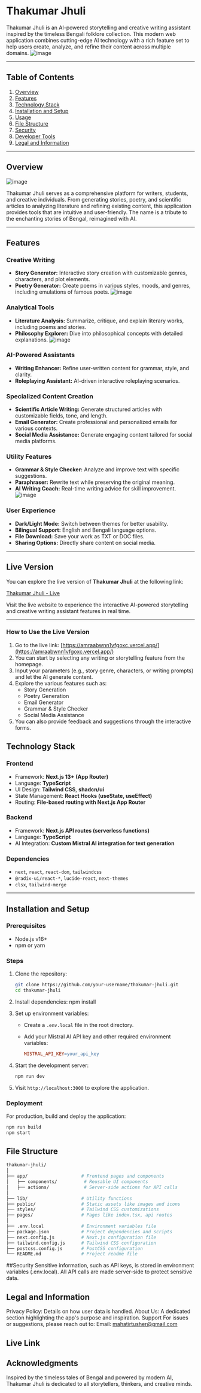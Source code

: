 # Thakumar Jhuli

Thakumar Jhuli is an AI-powered storytelling and creative writing assistant inspired by the timeless Bengali folklore collection. This modern web application combines cutting-edge AI technology with a rich feature set to help users create, analyze, and refine their content across multiple domains. 
![image](https://github.com/user-attachments/assets/4c9bb056-6f10-496d-87cc-7e542a7875cf)


---

## Table of Contents

1. [Overview](##overview)  
2. [Features](##features)  
3. [Technology Stack](##technology-stack)  
4. [Installation and Setup](##installation-and-setup)  
5. [Usage](#usage)  
6. [File Structure](##file-structure)  
7. [Security](#security)  
8. [Developer Tools](#developer-tools)  
9. [Legal and Information](#legal-and-information)  

---

## Overview
![image](https://github.com/user-attachments/assets/d4aeed05-4636-49cc-9d41-8066b55a1fed)

Thakumar Jhuli serves as a comprehensive platform for writers, students, and creative individuals. From generating stories, poetry, and scientific articles to analyzing literature and refining existing content, this application provides tools that are intuitive and user-friendly. The name is a tribute to the enchanting stories of Bengal, reimagined with AI.

---

## Features

### Creative Writing
- **Story Generator:** Interactive story creation with customizable genres, characters, and plot elements.
- **Poetry Generator:** Create poems in various styles, moods, and genres, including emulations of famous poets.
![image](https://github.com/user-attachments/assets/94b0fcaa-5b12-48ba-ac67-a3521ff1ff5e)

### Analytical Tools
- **Literature Analysis:** Summarize, critique, and explain literary works, including poems and stories.
- **Philosophy Explorer:** Dive into philosophical concepts with detailed explanations.
![image](https://github.com/user-attachments/assets/8c0f0712-f4b9-4b6d-8713-c2eecd89c21f)

### AI-Powered Assistants
- **Writing Enhancer:** Refine user-written content for grammar, style, and clarity.
- **Roleplaying Assistant:** AI-driven interactive roleplaying scenarios.

### Specialized Content Creation
- **Scientific Article Writing:** Generate structured articles with customizable fields, tone, and length.
- **Email Generator:** Create professional and personalized emails for various contexts.
- **Social Media Assistance:** Generate engaging content tailored for social media platforms.

### Utility Features
- **Grammar & Style Checker:** Analyze and improve text with specific suggestions.
- **Paraphraser:** Rewrite text while preserving the original meaning.
- **AI Writing Coach:** Real-time writing advice for skill improvement.
![image](https://github.com/user-attachments/assets/80e4648b-08b1-4995-9201-543a3d41cd4b)

### User Experience
- **Dark/Light Mode:** Switch between themes for better usability.
- **Bilingual Support:** English and Bengali language options.
- **File Download:** Save your work as TXT or DOC files.
- **Sharing Options:** Directly share content on social media.

---

## Live Version

You can explore the live version of **Thakumar Jhuli** at the following link:

[Thakumar Jhuli - Live](https://amraabwnn1vfgoxc.vercel.app/)

Visit the live website to experience the interactive AI-powered storytelling and creative writing assistant features in real time.

---

### How to Use the Live Version

1. Go to the live link: [https://amraabwnn1vfgoxc.vercel.app/](https://amraabwnn1vfgoxc.vercel.app/)
2. You can start by selecting any writing or storytelling feature from the homepage.
3. Input your parameters (e.g., story genre, characters, or writing prompts) and let the AI generate content.
4. Explore the various features such as:
   - Story Generation
   - Poetry Generation
   - Email Generator
   - Grammar & Style Checker
   - Social Media Assistance
5. You can also provide feedback and suggestions through the interactive forms.

## Technology Stack

### Frontend
- Framework: **Next.js 13+ (App Router)**  
- Language: **TypeScript**  
- UI Design: **Tailwind CSS**, **shadcn/ui**  
- State Management: **React Hooks (useState, useEffect)**  
- Routing: **File-based routing with Next.js App Router**  

### Backend
- Framework: **Next.js API routes (serverless functions)**  
- Language: **TypeScript**  
- AI Integration: **Custom Mistral AI integration for text generation**

### Dependencies
- `next`, `react`, `react-dom`, `tailwindcss`
- `@radix-ui/react-*`, `lucide-react`, `next-themes`
- `clsx`, `tailwind-merge`

---

## Installation and Setup

### Prerequisites
- Node.js v16+  
- npm or yarn  

### Steps
1. Clone the repository:
   ```bash
   git clone https://github.com/your-username/thakumar-jhuli.git
   cd thakumar-jhuli
2. Install dependencies:
npm install
3.  Set up environment variables:
    *   Create a `.env.local` file in the root directory.
    *   Add your Mistral AI API key and other required environment variables:
        
        ```makefile
        MISTRAL_API_KEY=your_api_key
        ```

4.  Start the development server:
    
    ```bash
    npm run dev
    ```

5.  Visit `http://localhost:3000` to explore the application.

### Deployment

For production, build and deploy the application:

```bash
npm run build
npm start
```
## File Structure
 ```bash
thakumar-jhuli/
│
├── app/                    # Frontend pages and components
│   ├── components/          # Reusable UI components
│   ├── actions/             # Server-side actions for API calls
│
├── lib/                    # Utility functions
├── public/                 # Static assets like images and icons
├── styles/                 # Tailwind CSS customizations
├── pages/                  # Pages like index.tsx, api routes
│
├── .env.local              # Environment variables file
├── package.json            # Project dependencies and scripts
├── next.config.js          # Next.js configuration file
├── tailwind.config.js      # Tailwind CSS configuration
├── postcss.config.js       # PostCSS configuration
└── README.md               # Project readme file
```
##Security
Sensitive information, such as API keys, is stored in environment variables (.env.local).
All API calls are made server-side to protect sensitive data.

## Legal and Information
Privacy Policy: Details on how user data is handled.
About Us: A dedicated section highlighting the app's purpose and inspiration.
Support
For issues or suggestions, please reach out to:
Email: mahatirtusher@gmail.com

## Live Link


## Acknowledgments
Inspired by the timeless tales of Bengal and powered by modern AI, Thakumar Jhuli is dedicated to all storytellers, thinkers, and creative minds.

